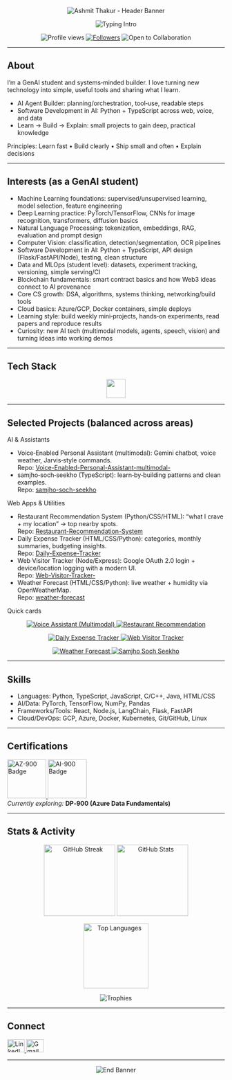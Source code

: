 

<!-- Wave Hero Banner -->
<p align="center">
  <img src="https://capsule-render.vercel.app/api?type=waving&height=260&text=Ashmit%20Thakur&fontAlign=50&fontAlignY=38&color=0:8B5CF6,100:06B6D4&fontColor=ffffff&desc=GenAI%20Student%20%E2%80%A2%20ML%20%26%20Deep%20Learning%20%E2%80%A2%20Software%20in%20AI&descAlign=50&descAlignY=66" alt="Ashmit Thakur - Header Banner">
</p>

<!-- Big Typing Intro (image only to avoid link glitch) -->
<!-- Typing Intro (glitch-free: image only, not a link) -->
<p align="center">
  <img
    src="https://readme-typing-svg.demolab.com?font=Inter&weight=800&size=34&pause=1100&duration=2200&color=06B6D4&center=true&vCenter=true&width=1100&lines=ASHMIT%20THAKUR;GENAI%20STUDENT%20%E2%80%A2%20MACHINE%20LEARNING%20%E2%80%A2%20DEEP%20LEARNING;COMPUTER%20VISION%20%E2%80%A2%20NLP%20%E2%80%A2%20BLOCKCHAIN%20BASICS;LEARN%20BY%20BUILDING%20%E2%80%A2%20HANDS-ON%20PROJECTS%20%E2%80%A2%20NEW%20TECH%20EVERY%20WEEK;SOFTWARE%20DEVELOPMENT%20IN%20AI%20%E2%80%A2%20CLEAN%20SYSTEMS"
    alt="Typing Intro"
  />
</p>

<!-- Badges (single row, non‑duplicated) -->
<p align="center">
  <img src="https://komarev.com/ghpvc/?username=AshmitThakur23&label=PROFILE%20VIEWS&style=for-the-badge&color=0ea5e9" alt="Profile views">
  <a href="https://github.com/AshmitThakur23?tab=followers"><img src="https://img.shields.io/github/followers/AshmitThakur23?label=FOLLOWERS&style=for-the-badge&color=22c55e" alt="Followers"></a>
  <img src="https://img.shields.io/badge/OPEN%20TO-COLLABORATION-9333EA?style=for-the-badge" alt="Open to Collaboration">
</p>

---

## About

I’m a GenAI student and systems‑minded builder. I love turning new technology into simple, useful tools and sharing what I learn.

- AI Agent Builder: planning/orchestration, tool‑use, readable steps
- Software Development in AI: Python + TypeScript across web, voice, and data
- Learn → Build → Explain: small projects to gain deep, practical knowledge

Principles: Learn fast • Build clearly • Ship small and often • Explain decisions

---

## Interests (as a GenAI student)

- Machine Learning foundations: supervised/unsupervised learning, model selection, feature engineering
- Deep Learning practice: PyTorch/TensorFlow, CNNs for image recognition, transformers, diffusion basics
- Natural Language Processing: tokenization, embeddings, RAG, evaluation and prompt design
- Computer Vision: classification, detection/segmentation, OCR pipelines
- Software Development in AI: Python + TypeScript, API design (Flask/FastAPI/Node), testing, clean structure
- Data and MLOps (student level): datasets, experiment tracking, versioning, simple serving/CI
- Blockchain fundamentals: smart contract basics and how Web3 ideas connect to AI provenance
- Core CS growth: DSA, algorithms, systems thinking, networking/build tools
- Cloud basics: Azure/GCP, Docker containers, simple deploys
- Learning style: build weekly mini‑projects, hands‑on experiments, read papers and reproduce results
- Curiosity: new AI tech (multimodal models, agents, speech, vision) and turning ideas into working demos

---

## Tech Stack

<p align="center">
  <img src="https://skillicons.dev/icons?i=py,ts,js,cpp,java,html,css,react,nextjs,vite,tailwind,vercel,flask,fastapi,playwright,selenium,beautifulsoup,nodejs,bun,git,github,linux,docker,firebase&perline=12" height="44" />
</p>

---

## Selected Projects (balanced across areas)

AI & Assistants
- Voice‑Enabled Personal Assistant (multimodal): Gemini chatbot, voice weather, Jarvis‑style commands.  
  Repo: [Voice-Enabled-Personal-Assistant-multimodal-](https://github.com/AshmitThakur23/Voice-Enabled-Personal-Assistant-multimodal-)
- samjho‑soch‑seekho (TypeScript): learn‑by‑building patterns and clean examples.  
  Repo: [samjho-soch-seekho](https://github.com/AshmitThakur23/samjho-soch-seekho)

Web Apps & Utilities
- Restaurant Recommendation System (Python/CSS/HTML): “what I crave + my location” → top nearby spots.  
  Repo: [Restaurant-Recommendation-System](https://github.com/AshmitThakur23/Restaurant-Recommendation-System)
- Daily Expense Tracker (HTML/CSS/Python): categories, monthly summaries, budgeting insights.  
  Repo: [Daily-Expense-Tracker](https://github.com/AshmitThakur23/Daily-Expense-Tracker)
- Web Visitor Tracker (Node/Express): Google OAuth 2.0 login + device/location logging with a modern UI.  
  Repo: [Web-Visitor-Tracker-](https://github.com/AshmitThakur23/Web-Visitor-Tracker-)
- Weather Forecast (HTML/CSS/Python): live weather + humidity via OpenWeatherMap.  
  Repo: [weather-forecast](https://github.com/AshmitThakur23/weather-forecast)

Quick cards
<p align="center">
  <a href="https://github.com/AshmitThakur23/Voice-Enabled-Personal-Assistant-multimodal-">
    <img src="https://github-readme-stats.vercel.app/api/pin/?username=AshmitThakur23&repo=Voice-Enabled-Personal-Assistant-multimodal-&theme=react&hide_border=true" alt="Voice Assistant (Multimodal)">
  </a>
  <a href="https://github.com/AshmitThakur23/Restaurant-Recommendation-System">
    <img src="https://github-readme-stats.vercel.app/api/pin/?username=AshmitThakur23&repo=Restaurant-Recommendation-System&theme=react&hide_border=true" alt="Restaurant Recommendation">
  </a>
</p>
<p align="center">
  <a href="https://github.com/AshmitThakur23/Daily-Expense-Tracker">
    <img src="https://github-readme-stats.vercel.app/api/pin/?username=AshmitThakur23&repo=Daily-Expense-Tracker&theme=react&hide_border=true" alt="Daily Expense Tracker">
  </a>
  <a href="https://github.com/AshmitThakur23/Web-Visitor-Tracker-">
    <img src="https://github-readme-stats.vercel.app/api/pin/?username=AshmitThakur23&repo=Web-Visitor-Tracker-&theme=react&hide_border=true" alt="Web Visitor Tracker">
  </a>
</p>
<p align="center">
  <a href="https://github.com/AshmitThakur23/weather-forecast">
    <img src="https://github-readme-stats.vercel.app/api/pin/?username=AshmitThakur23&repo=weather-forecast&theme=react&hide_border=true" alt="Weather Forecast">
  </a>
  <a href="https://github.com/AshmitThakur23/samjho-soch-seekho">
    <img src="https://github-readme-stats.vercel.app/api/pin/?username=AshmitThakur23&repo=samjho-soch-seekho&theme=react&hide_border=true" alt="Samjho Soch Seekho">
  </a>
</p>

---

## Skills

- Languages: Python, TypeScript, JavaScript, C/C++, Java, HTML/CSS  
- AI/Data: PyTorch, TensorFlow, NumPy, Pandas  
- Frameworks/Tools: React, Node.js, LangChain, Flask, FastAPI  
- Cloud/DevOps: GCP, Azure, Docker, Kubernetes, Git/GitHub, Linux  

---

## Certifications

<p align="left">
  <a href="https://learn.microsoft.com/en-us/credentials/certifications/azure-fundamentals/" title="AZ-900: Azure Fundamentals">
    <img src="https://images.credly.com/size/110x110/images/be8fcaeb-c3f5-41de-9b51-de161b58f864/image.png" alt="AZ-900 Badge" height="90">
  </a>
  <a href="https://learn.microsoft.com/en-us/credentials/certifications/azure-ai-fundamentals/" title="AI-900: AI Fundamentals">
    <img src="https://images.credly.com/size/110x110/images/8b5c6d3b-483b-487a-9519-2022b6f1f41d/image.png" alt="AI-900 Badge" height="90">
  </a>
  <br/>
  <em>Currently exploring:</em> <strong>DP‑900 (Azure Data Fundamentals)</strong>
</p>

---

## Stats & Activity

<p align="center">
  <img src="https://streak-stats.demolab.com?user=AshmitThakur23&theme=react&hide_border=true" height="165" alt="GitHub Streak"/>
  <img src="https://github-readme-stats.vercel.app/api?username=AshmitThakur23&show_icons=true&theme=react&hide_border=true&rank_icon=github" height="165" alt="GitHub Stats"/>
</p>

<p align="center">
  <img src="https://github-readme-stats.vercel.app/api/top-langs/?username=AshmitThakur23&layout=compact&theme=react&hide_border=true" height="150" alt="Top Languages"/>
</p>

<p align="center">
  <img src="https://github-profile-trophy.vercel.app/?username=AshmitThakur23&theme=algolia&no-frame=true&row=1&column=7" alt="Trophies"/>
</p>

---

## Connect

<p align="left">
  <a href="https://linkedin.com/in/ashmitthakur615" target="_blank" rel="noreferrer">
    <img src="https://raw.githubusercontent.com/rahuldkjain/github-profile-readme-generator/master/src/images/icons/Social/linked-in-alt.svg" alt="LinkedIn" height="30" width="40" />
  </a>
  <a href="mailto:ashmitthakur615@gmail.com" target="_blank" rel="noreferrer">
    <img src="https://img.icons8.com/color/48/000000/gmail--v1.png" alt="Gmail" height="30" width="40" />
  </a>
</p>

---

<!-- Name loop again (start → end → restart) -->
<p align="center">
  <img src="https://readme-typing-svg.demolab.com?font=Inter&weight=900&size=36&pause=1200&duration=2400&color=8B5CF6&center=true&vCenter=true&width=1000&lines=ASHMIT%20THAKUR;KEEP%20LEARNING%20•%20KEEP%20BUILDING%20•%20KEEP%20SHARING" alt="End Banner">
</p>
